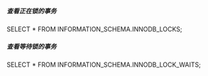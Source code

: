 ##### 查看正在锁的事务
SELECT * FROM INFORMATION_SCHEMA.INNODB_LOCKS;

##### 查看等待锁的事务
SELECT * FROM INFORMATION_SCHEMA.INNODB_LOCK_WAITS;